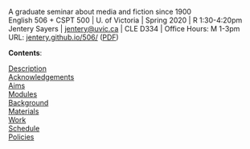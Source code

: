 A graduate seminar about media and fiction since 1900      
English 506 + CSPT 500 | U. of Victoria | Spring 2020 | R 1:30-4:20pm     
Jentery Sayers | [jentery@uvic.ca](mailto:jentery@uvic.ca) | CLE D334 | Office Hours: M 1-3pm    
URL: [jentery.github.io/506/](https://jentery.github.io/506/) ([PDF](https://jentery.github.io/506/syllabus.pdf)) 

**Contents**: 

[Description](#description)      
[Acknowledgements](#acknowledgements)        
[Aims](#aims)    
[Modules](#modules)  
[Background](#background)   
[Materials](#materials)    
[Work](#work)   
[Schedule](#schedule)       
[Policies](#policies)    
